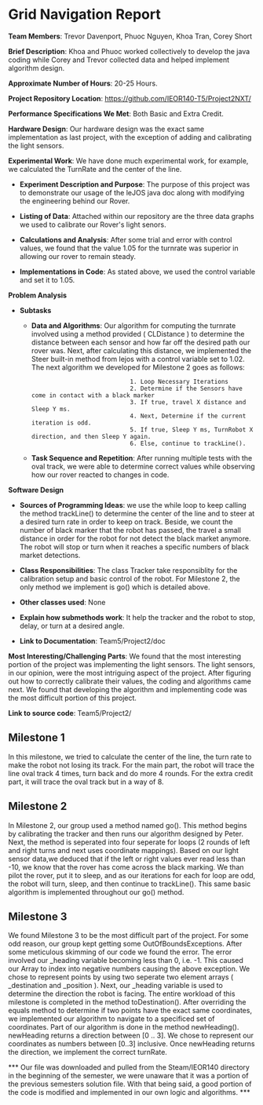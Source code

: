Grid Navigation Report
======================

**Team Members**: Trevor Davenport, Phuoc Nguyen, Khoa Tran, Corey Short  

**Brief Description**: Khoa and Phuoc worked collectively to develop the java coding while Corey and Trevor collected data and helped implement algorithm design. 

**Approximate Number of Hours**: 20-25 Hours.

**Project Repository Location**: https://github.com/IEOR140-T5/Project2NXT/

**Performance Specifications We Met**: Both Basic and Extra Credit.

**Hardware Design**: Our hardware design was the exact same implementation as last project, with the exception of adding and calibrating the light sensors.

**Experimental Work**: We have done much experimental work, for example, we calculated the TurnRate and the center of the line.

* **Experiment Description and Purpose**: The purpose of this project was to demonstrate our usage of the leJOS java doc along with modifying the engineering behind our Rover.
  
* **Listing of Data**: Attached within our repository are the three data graphs we used to calibrate our Rover's light senors.
  
* **Calculations and Analysis**: After some trial and error with control values, we found that the value 1.05 for the turnrate was superior in allowing our rover to remain steady.
  
* **Implementations in Code**: As stated above, we used the control variable and set it to 1.05.
  
**Problem Analysis**

* **Subtasks**
  
  * **Data and Algorithms**: Our algorithm for computing the turnrate involved using a method provided ( CLDistance ) to determine the distance between each sensor and how far off the
                                    desired path our rover was. Next, after calculating this distance, we implemented the Steer built-in method from lejos with a control variable set to 1.02.
                                    The next algorithm we developed for Milestone 2 goes as follows: 
                                    
                                    1. Loop Necessary Iterations
                                    2. Determine if the Sensors have come in contact with a black marker
                                    3. If true, travel X distance and Sleep Y ms.
                                    4. Next, Determine if the current iteration is odd.
                                    5. If true, Sleep Y ms, TurnRobot X direction, and then Sleep Y again.
                                    6. Else, continue to trackLine().
                                                                  
                                    
                                    
  * **Task Sequence and Repetition**: After running multiple tests with the oval track, we were able to determine correct values while observing how our rover reacted to changes in code.     
    
**Software Design**

* **Sources of Programming Ideas**: we use the while loop to keep calling the method trackLine() to determine the center of the line and to steer at a desired turn rate in order to keep on track.
                                         Beside, we count the number of black marker that the robot has passed, the travel a small distance in order for the robot for not detect the black market anymore.
                                         The robot will stop or turn when it reaches a specific numbers of black market detections.
                                         
* **Class Responsibilities**: The class Tracker take responsiblity for the calibration setup and basic control of the robot. For Milestone 2, the only method we implement is go() which is detailed above.
  
* **Other classes used**: None
  
* **Explain how submethods work**: It help the tracker and the robot to stop, delay, or turn at a desired angle.
  
* **Link to Documentation**: Team5/Project2/doc
  
**Most Interesting/Challenging Parts**: We found that the most interesting portion of the project was implementing the light sensors. The light sensors, in our opinion, were the most intriguing 
                                           aspect of the project. After figuring out how to correctly calibrate their values, the coding and algorithms came next. We found that developing the algorithm 
                                           and implementing code was the most difficult portion of this project.

**Link to source code**: Team5/Project2/


## Milestone 1

In this milestone, we tried to calculate the center of the line, the turn rate to make the robot not losing its track. 
For the main part, the robot will trace the line oval track 4 times, turn back and do more 4 rounds. 
For the extra credit part, it will trace the oval track but in a way of 8.



## Milestone 2

In Milestone 2, our group used a method named go(). This method begins by calibrating the tracker and then runs our algorithm designed by Peter. 
Next, the method is seperated into four seperate for loops (2 rounds of left and right turns and next uses coordinate mappings). 
Based on our light sensor data,we deduced that if the left or right values ever read less than -10, we know that the rover has come across the black marking. We than pilot the rover, put it to sleep, 
and as our iterations for each for loop are odd, the robot will turn, sleep, and then continue to trackLine(). This same basic algorithm is implemented throughout our go() method. 

## Milestone 3

We found Milestone 3 to be the most difficult part of the project. For some odd reason, our group kept getting some OutOfBoundsExceptions. After some meticulous skimming of our code 
we found the error. The error involved our _heading variable becoming less than 0, i.e. -1. This caused our Array to index into negative numbers causing the above exception. We chose to represent
points by using two seperate two element arrays ( _destination and _position ). Next, our _heading variable is used to determine the direction the robot is facing. The entire workload of this milestone is
completed in the method toDestination(). After overriding the equals method to determine if two points have the exact same coordinates, we implemented our algorithm to navigate to a specificed set of coordinates.
Part of our algorithm is done in the method newHeading(). newHeading returns a direction between [0 .. 3]. We chose to represent our coordinates as numbers between [0..3] inclusive. 
Once newHeading returns the direction, we implement the correct turnRate. 

*** Our file was downloaded and pulled from the Steam/IEOR140 directory in the beginning of the semester, we were unaware that it was a portion of the previous semesters solution file.
   With that being said, a good portion of the code is modified and implemented in our own logic and algorithms. ***
